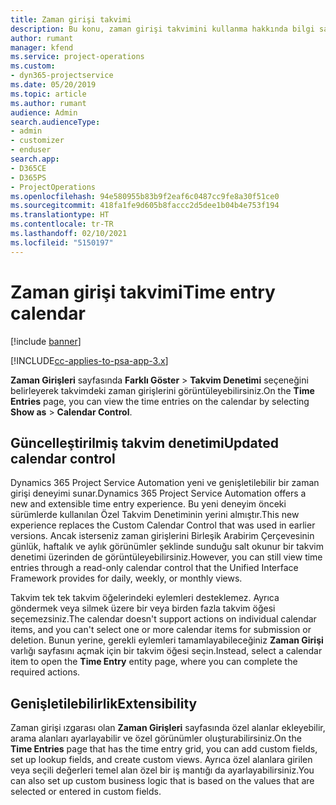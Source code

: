 ```yaml
---
title: Zaman girişi takvimi
description: Bu konu, zaman girişi takvimini kullanma hakkında bilgi sağlar.
author: rumant
manager: kfend
ms.service: project-operations
ms.custom:
- dyn365-projectservice
ms.date: 05/20/2019
ms.topic: article
ms.author: rumant
audience: Admin
search.audienceType:
- admin
- customizer
- enduser
search.app:
- D365CE
- D365PS
- ProjectOperations
ms.openlocfilehash: 94e580955b83b9f2eaf6c0487cc9fe8a30f51ce0
ms.sourcegitcommit: 418fa1fe9d605b8faccc2d5dee1b04b4e753f194
ms.translationtype: HT
ms.contentlocale: tr-TR
ms.lasthandoff: 02/10/2021
ms.locfileid: "5150197"
---
```

# <a name="time-entry-calendar"></a><span data-ttu-id="4487b-103">Zaman girişi takvimi</span><span class="sxs-lookup"><span data-stu-id="4487b-103">Time entry calendar</span></span>

[!include [banner](../includes/psa-now-project-operations.md)]

[!INCLUDE[cc-applies-to-psa-app-3.x](../includes/cc-applies-to-psa-app-3x.md)]

<span data-ttu-id="4487b-104">**Zaman Girişleri** sayfasında **Farklı Göster** \> **Takvim Denetimi** seçeneğini belirleyerek takvimdeki zaman girişlerini görüntüleyebilirsiniz.</span><span class="sxs-lookup"><span data-stu-id="4487b-104">On the **Time Entries** page, you can view the time entries on the calendar by selecting **Show as** \> **Calendar Control**.</span></span>

## <a name="updated-calendar-control"></a><span data-ttu-id="4487b-105">Güncelleştirilmiş takvim denetimi</span><span class="sxs-lookup"><span data-stu-id="4487b-105">Updated calendar control</span></span>

<span data-ttu-id="4487b-106">Dynamics 365 Project Service Automation yeni ve genişletilebilir bir zaman girişi deneyimi sunar.</span><span class="sxs-lookup"><span data-stu-id="4487b-106">Dynamics 365 Project Service Automation offers a new and extensible time entry experience.</span></span> <span data-ttu-id="4487b-107">Bu yeni deneyim önceki sürümlerde kullanılan Özel Takvim Denetiminin yerini almıştır.</span><span class="sxs-lookup"><span data-stu-id="4487b-107">This new experience replaces the Custom Calendar Control that was used in earlier versions.</span></span> <span data-ttu-id="4487b-108">Ancak isterseniz zaman girişlerini Birleşik Arabirim Çerçevesinin günlük, haftalık ve aylık görünümler şeklinde sunduğu salt okunur bir takvim denetimi üzerinden de görüntüleyebilirsiniz.</span><span class="sxs-lookup"><span data-stu-id="4487b-108">However, you can still view time entries through a read-only calendar control that the Unified Interface Framework provides for daily, weekly, or monthly views.</span></span>

<span data-ttu-id="4487b-109">Takvim tek tek takvim öğelerindeki eylemleri desteklemez. Ayrıca göndermek veya silmek üzere bir veya birden fazla takvim öğesi seçemezsiniz.</span><span class="sxs-lookup"><span data-stu-id="4487b-109">The calendar doesn't support actions on individual calendar items, and you can't select one or more calendar items for submission or deletion.</span></span> <span data-ttu-id="4487b-110">Bunun yerine, gerekli eylemleri tamamlayabileceğiniz **Zaman Girişi** varlığı sayfasını açmak için bir takvim öğesi seçin.</span><span class="sxs-lookup"><span data-stu-id="4487b-110">Instead, select a calendar item to open the **Time Entry** entity page, where you can complete the required actions.</span></span>

## <a name="extensibility"></a><span data-ttu-id="4487b-111">Genişletilebilirlik</span><span class="sxs-lookup"><span data-stu-id="4487b-111">Extensibility</span></span>

<span data-ttu-id="4487b-112">Zaman girişi ızgarası olan **Zaman Girişleri** sayfasında özel alanlar ekleyebilir, arama alanları ayarlayabilir ve özel görünümler oluşturabilirsiniz.</span><span class="sxs-lookup"><span data-stu-id="4487b-112">On the **Time Entries** page that has the time entry grid, you can add custom fields, set up lookup fields, and create custom views.</span></span> <span data-ttu-id="4487b-113">Ayrıca özel alanlara girilen veya seçili değerleri temel alan özel bir iş mantığı da ayarlayabilirsiniz.</span><span class="sxs-lookup"><span data-stu-id="4487b-113">You can also set up custom business logic that is based on the values that are selected or entered in custom fields.</span></span>

